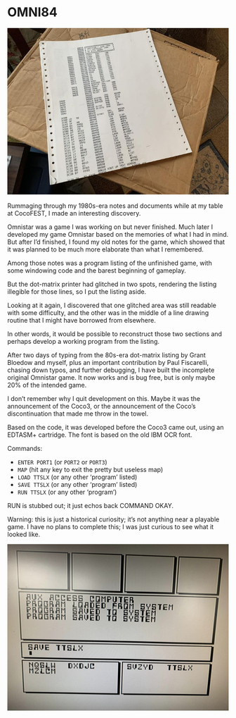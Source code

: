 OMNI84
==========

![](images/listing.jpg)

Rummaging through my 1980s-era notes and documents while at my table at CocoFEST, I made an interesting discovery.

Omnistar was a game I was working on but never finished.  Much later I developed my game Omnistar based on the
memories of what I had in mind.  But after I’d finished, I found my old notes for the game, which showed that it was
planned to be much more elaborate than what I remembered.

Among those notes was a program listing of the unfinished game, with some windowing code and the barest beginning of gameplay.

But the dot-matrix printer had glitched in two spots, rendering the listing illegible for those lines, so I put the listing aside.

Looking at it again, I discovered that one glitched area was still readable with some difficulty, and the other was in the middle of
a line drawing routine that I might have borrowed from elsewhere.

In other words, it would be possible to reconstruct those two sections and perhaps develop a working program from the listing.

After two days of typing from the 80s-era dot-matrix listing by Grant Bloedow and myself, plus an important contribution by Paul
Fiscarelli, chasing down typos, and further debugging, I have built the incomplete original Omnistar game. It now works and is bug
free, but is only maybe 20% of the intended game.

I don’t remember why I quit development on this.  Maybe it was the announcement of the Coco3, or the announcement of the Coco’s discontinuation that made me throw in the towel.

Based on the code, it was developed before the Coco3 came out, using an EDTASM+ cartridge.  The font is based on the old IBM OCR font.

Commands:

* `ENTER PORT1` (or `PORT2` or `PORT3`)
* `MAP` (hit any key to exit the pretty but useless map)
* `LOAD TTSLX` (or any other ‘program’ listed)
* `SAVE TTSLX` (or any other ‘program’ listed)
* `RUN TTSLX` (or any other ‘program’)

RUN is stubbed out; it just echos back COMMAND OKAY.

Warning: this is just a historical curiosity; it’s not anything near a playable game.
I have no plans to complete this; I was just curious to see what it looked like.

![](images/gameplay.jpg)
